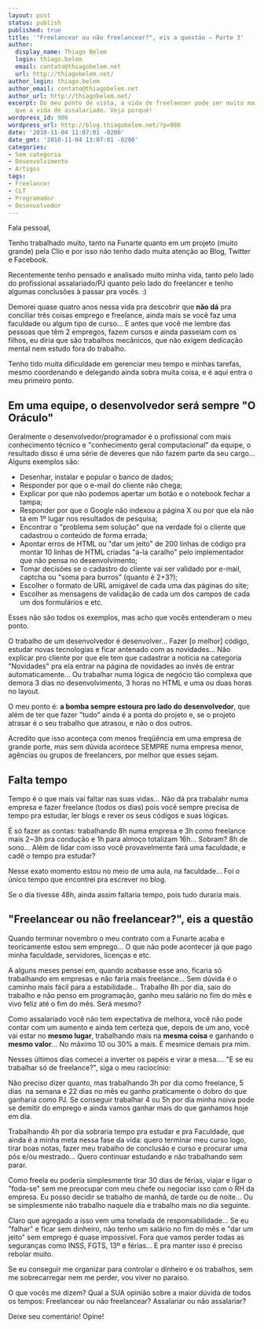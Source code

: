 ```yaml
---
layout: post
status: publish
published: true
title: '"Freelancear ou não freelancear?", eis a questão – Parte 3'
author:
  display_name: Thiago Belem
  login: thiago.belem
  email: contato@thiagobelem.net
  url: http://thiagobelem.net/
author_login: thiago.belem
author_email: contato@thiagobelem.net
author_url: http://thiagobelem.net/
excerpt: Do meu ponto de vista, a vida de freelancer pode ser muito mais tranqüila
  que a vida de assalariado. Veja porquê!
wordpress_id: 986
wordpress_url: http://blog.thiagobelem.net/?p=986
date: '2010-11-04 11:07:01 -0200'
date_gmt: '2010-11-04 13:07:01 -0200'
categories:
- Sem categoria
- Desenvolvimento
- Artigos
tags:
- Freelancer
- CLT
- Programador
- Desenvolvedor
---
```

<p>Fala pessoal,</p>
<p>Tenho trabalhado muito, tanto na Funarte quanto em um projeto (muito grande) pela Clio e por isso não tenho dado muita atenção ao Blog, Twitter e Facebook.</p>
<p>Recentemente tenho pensado e analisado muito minha vida, tanto pelo lado do profissional assalariado/PJ quanto pelo lado do freelancer e tenho algumas conclusões à passar pra vocês. :)</p>
<p>Demorei quase quatro anos nessa vida pra descobrir que <strong>não dá</strong> pra conciliar três coisas emprego e freelance, ainda mais se você faz uma faculdade ou algum tipo de curso... E antes que você me lembre das pessoas que têm 2 empregos, fazem cursos e ainda passeiam com os filhos, eu diria que são trabalhos mecânicos, que não exigem dedicação mental nem estudo fora do trabalho.</p>
<p>Tenho tido muita dificuldade em gerenciar meu tempo e minhas tarefas, mesmo coordenando e delegando ainda sobra muita coisa, e é aqui entra o meu primeiro ponto.</p>
<h2>Em uma equipe, o desenvolvedor será sempre "O Oráculo"</h2>
<p>Geralmente o desenvolvedor/programador é o profissional com mais conhecimento técnico e "conhecimento geral computacional" da equipe, o resultado disso é uma série de deveres que não fazem parte da seu cargo... Alguns exemplos são:</p>
<ul>
<li>Desenhar, instalar e popular o banco de dados;</li>
<li>Responder por que o e-mail do cliente não chega;</li>
<li>Explicar por que não podemos apertar um botão e o notebook fechar a tampa;</li>
<li>Responder por que o Google não indexou a página X ou por que ela não tá em 1º lugar nos resultados de pesquisa;</li>
<li>Encontrar o "problema sem solução" que na verdade foi o cliente que cadastrou o conteúdo de forma errada;</li>
<li>Apontar erros de HTML ou "dar um jeito" de 200 linhas de código pra montar 10 linhas de HTML criadas "a-la caralho" pelo implementador que não pensa no desenvolvimento;</li>
<li>Tomar decisões se o cadastro do cliente vai ser validado por e-mail, captcha ou "soma para burros" (quanto é 2+3?);</li>
<li>Escolher o formato de URL amigável de cada uma das páginas do site;</li>
<li>Escolher as mensagens de validação de cada um dos campos de cada um dos formulários e etc.</li>
</ul>
<p>Esses não são todos os exemplos, mas acho que vocês entenderam o meu ponto.</p>
<p>O trabalho de um desenvolvedor é desenvolver... Fazer [o melhor] código, estudar novas tecnologias e ficar antenado com as novidades... Não explicar pro cliente por que ele tem que cadastrar a notícia na categoria "Novidades" pra ela entrar na página de novidades ao invés de entrar automaticamente... Ou trabalhar numa lógica de negócio tão complexa que demora 3 dias no desenvolvimento, 3 horas no HTML e uma ou duas horas no layout.</p>
<p>O meu ponto é: <strong>a bomba sempre estoura pro lado do desenvolvedor</strong>, que além de ter que fazer "tudo" ainda é a ponta do projeto e, se o projeto atrasar é o seu trabalho que atrasou, e não o dos outros.</p>
<p>Acredito que isso aconteça com menos freqüência em uma empresa de grande porte, mas sem dúvida acontece SEMPRE numa empresa menor, agências ou grupos de freelancers, por melhor que esses sejam.</p>
<h2>Falta tempo</h2>
<p>Tempo é o que mais vai faltar nas suas vidas... Não dá pra trabalahr numa empresa e fazer freelance (todos os dias) pois você sempre precisa de tempo pra estudar, ler blogs e rever os seus códigos e suas lógicas.</p>
<p>É só fazer as contas: trabalhando 8h numa empresa e 3h como freelance mais 2~3h pra condução e 1h para almoço totalizam 16h... Sobram? 8h de sono... Além de lidar com isso você provavelmente fará uma faculdade, e cadê o tempo pra estudar?</p>
<p>Nesse exato momento estou no meio de uma aula, na faculdade... Foi o único tempo que encontrei pra escrever no blog.</p>
<p>Se o dia tivesse 48h, ainda assim faltaria tempo, pois tudo duraria mais.</p>
<h2>"Freelancear ou não freelancear?", eis a questão</h2>
<p>Quando terminar novembro o meu contrato com a Funarte acaba e teoricamente estou sem emprego... O que não pode acontecer já que pago minha faculdade, servidores, licenças e etc.</p>
<p>A alguns meses pensei em, quando acabasse esse ano, ficaria só trabalhando em empresas e não faria mais freelance... Sem dúvida é o caminho mais fácil para a estabilidade... Trabalho 8h por dia, saio do trabalho e não penso em programação, ganho meu salário no fim do mês e vivo feliz até o fim do mês. Será mesmo?</p>
<p>Como assalariado você não tem expectativa de melhora, você não pode contar com um aumento e ainda tem certeza que, depois de um ano, você vai estar no <strong>mesmo lugar</strong>, trabalhando mais na <strong>mesma coisa</strong> e ganhando o <strong>mesmo valor</strong>... No máximo 10 ou 30% a mais. É mesmice demais pra mim.</p>
<p>Nesses últimos dias comecei a inverter os papéis e virar a mesa.... "E se eu trabalhar só de freelance?", siga o meu raciocínio:</p>
<p>Não preciso dizer quanto, mas trabalhando 3h por dia como freelance, 5 dias  na semana e 22 dias no mês eu ganho praticamente o dobro do que ganharia como PJ. Se conseguir trabalhar 4 ou 5h por dia minha noiva pode se demitir do emprego e ainda vamos ganhar mais do que ganhamos hoje em dia.</p>
<p>Trabalhando 4h por dia sobraria tempo pra estudar e pra Faculdade, que ainda é a minha meta nessa fase da vida: quero terminar meu curso logo, tirar boas notas, fazer meu trabalho de conclusão e curso e procurar uma pós e/ou mestrado... Quero continuar estudando e não trabalhando sem parar.</p>
<p>Como freela eu poderia simplesmente tirar 30 dias de férias, viajar e ligar o "foda-se" sem me preocupar com meu chefe ou negociar isso com o RH da empresa. Eu posso decidir se trabalho de manhã, de tarde ou de noite... Ou se simplesmente não trabalho naquele dia e trabalho mais no dia seguinte.</p>
<p>Claro que agregado a isso vem uma tonelada de responsabilidade... Se eu "falhar" e ficar sem dinheiro, não tenho um salário no fim do mês e "dar um jeito" sem emprego é quase impossível. Fora que vamos perder todas as seguranças como INSS, FGTS, 13º e férias... E pra manter isso é preciso rebolar muito.</p>
<p>Se eu conseguir me organizar para controlar o dinheiro e os trabalhos, sem me sobrecarregar nem me perder, vou viver no paraíso.</p>
<p>O que vocês me dizem? Qual a SUA opinião sobre a maior dúvida de todos os tempos: Freelancear ou não freelancear? Assalariar ou não assalariar?</p>
<p>Deixe seu comentário! Opine!</p>

